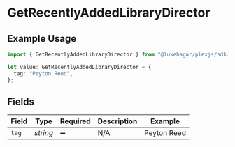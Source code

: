 # GetRecentlyAddedLibraryDirector

## Example Usage

```typescript
import { GetRecentlyAddedLibraryDirector } from "@lukehagar/plexjs/sdk/models/operations";

let value: GetRecentlyAddedLibraryDirector = {
  tag: "Peyton Reed",
};
```

## Fields

| Field              | Type               | Required           | Description        | Example            |
| ------------------ | ------------------ | ------------------ | ------------------ | ------------------ |
| `tag`              | *string*           | :heavy_minus_sign: | N/A                | Peyton Reed        |